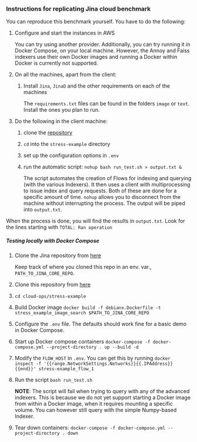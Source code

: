 ### Instructions for replicating Jina cloud benchmark

You can reproduce this benchmark yourself. You have to do the following:

1. Configure and start the instances in AWS

    You can try using another provider. Additionally, you can try running it in Docker Compose, on your local machine. However, the Annoy and Faiss indexers use their own Docker images and running a Docker within Docker is currently not supported.

1. On all the machines, apart from the client: 
   
    1. Install `Jina`, `JinaD` and the other requirements on each of the machines

        The `requirements.txt` files can be found in the folders `image` or `text`. Install the ones you plan to run.
  
1. Do the following in the client machine:
    
    1. clone the [repository](https://github.com/jina-ai/cloud-ops/)
    1. `cd` into the `stress-example` directory
    1. set up the configuration options in `.env`
    1. run the automatic script: `nohup bash run_test.sh > output.txt &`
    
        The script automates the creation of Flows for indexing and querying (with the various Indexers). It then uses a client with multiprocessing to issue index and query requests. Both of these are done for a specific amount of time.
        `nohup` allows you to disconnect from the machine without interrupting the process. The output will be piped into `output.txt`. 

When the process is done, you will find the results in `output.txt`. Look for the lines starting with `TOTAL: Ran operation`

##### Testing locally with Docker Compose

1. Clone the Jina repository from [here](https://github.com/jina-ai/jina/)
   
    Keep track of where you cloned this repo in an env. var., `PATH_TO_JINA_CORE_REPO`.

1. Clone this repository from [here](https://github.com/jina-ai/cloud-ops/)
1. `cd cloud-ops/stress-example`
1. Build Docker image `docker build -f debianx.Dockerfile -t stress_example_image_search $PATH_TO_JINA_CORE_REPO`
1. Configure the `.env` file. The defaults should work fine for a basic demo in Docker Compose.
1. Start up Docker compose containers `docker-compose -f docker-compose.yml --project-directory . up --build -d`
1. Modify the `FLOW_HOST` in `.env`. You can get this by running `docker inspect -f '{{range.NetworkSettings.Networks}}{{.IPAddress}}{{end}}' stress-example_flow_1`
1. Run the script `bash run_test.sh`

    **NOTE**: The script will fail when trying to query with any of the advanced indexers. This is because we do not yet support starting a Docker image from within a Docker image, when it requires mounting a specific volume. You can however still query with the simple Numpy-based Indexer.

1. Tear down containers: `docker-compose -f docker-compose.yml --project-directory . down`

